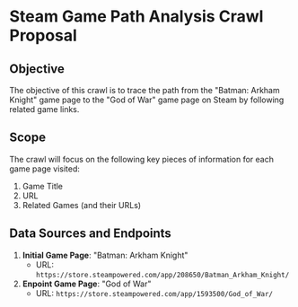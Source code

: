 # Steam Game Path Analysis Crawl Proposal

## Objective

The objective of this crawl is to trace the path from the "Batman: Arkham Knight" game page to the "God of War" game page on Steam by following related game links.

## Scope

The crawl will focus on the following key pieces of information for each game page visited:

1. Game Title
2. URL
3. Related Games (and their URLs)

## Data Sources and Endpoints

1. **Initial Game Page**: "Batman: Arkham Knight"
    - URL: `https://store.steampowered.com/app/208650/Batman_Arkham_Knight/`
2. **Enpoint Game Page**: "God of War"
    - URL: `https://store.steampowered.com/app/1593500/God_of_War/`
